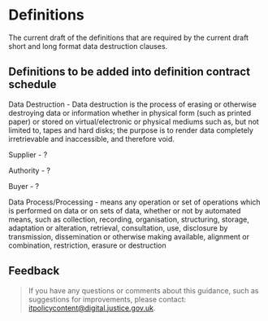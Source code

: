 # Definitions

The current draft of the definitions that are required by the current draft short and long format data destruction clauses.

## Definitions to be added into definition contract schedule

Data Destruction - Data destruction is the process of erasing or otherwise destroying data or information whether in physical form \(such as printed paper\) or stored on virtual/electronic or physical mediums such as, but not limited to, tapes and hard disks; the purpose is to render data completely irretrievable and inaccessible, and therefore void.

Supplier - ?

Authority - ?

Buyer - ?

Data Process/Processing - means any operation or set of operations which is performed on data or on sets of data, whether or not by automated means, such as collection, recording, organisation, structuring, storage, adaptation or alteration, retrieval, consultation, use, disclosure by transmission, dissemination or otherwise making available, alignment or combination, restriction, erasure or destruction

## Feedback

> If you have any questions or comments about this guidance, such as suggestions for improvements, please contact: [itpolicycontent@digital.justice.gov.uk](mailto:itpolicycontent@digital.justice.gov.uk).

